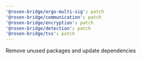 ```yaml
---
'@rosen-bridge/ergo-multi-sig': patch
'@rosen-bridge/communication': patch
'@rosen-bridge/encryption': patch
'@rosen-bridge/detection': patch
'@rosen-bridge/tss': patch
---
```


Remove unused packages and update dependencies
